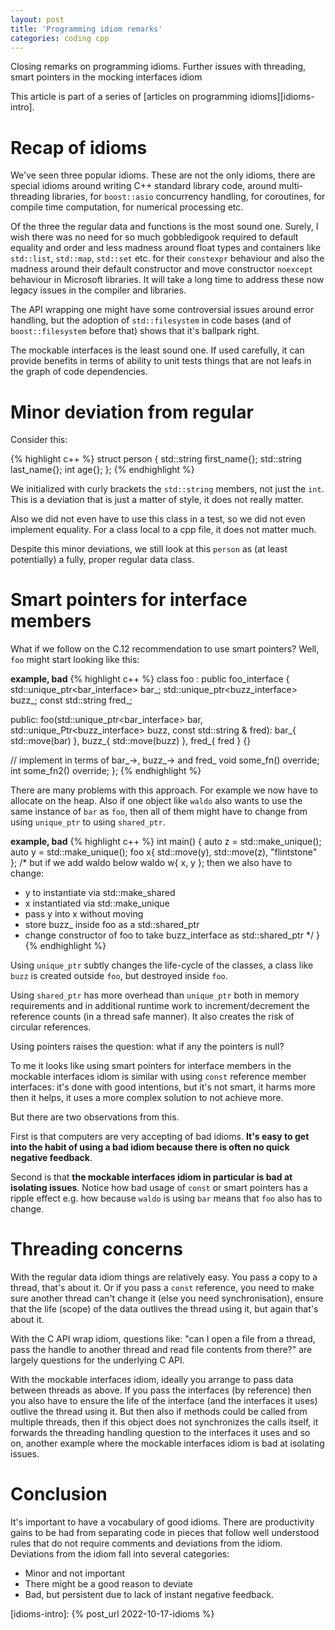 ```yaml
---
layout: post
title: 'Programming idiom remarks'
categories: coding cpp
---
```


Closing remarks on programming idioms. Further issues with threading, smart
pointers in the mocking interfaces idiom

This article is part of a series of [articles on programming
idioms][idioms-intro].


# Recap of idioms

We've seen three popular idioms. These are not the only idioms, there are
special idioms around writing C++ standard library code, around multi-threading
libraries, for `boost::asio` concurrency handling, for coroutines, for compile
time computation, for numerical processing etc.

Of the three the regular data and functions is the most sound one. Surely, I
wish there was no need for so much gobbledigook required to default equality and
order and less madness around float types and containers like `std::list`,
`std::map`, `std::set` etc. for their `constexpr` behaviour and also the
madness around their default constructor and move constructor `noexcept`
behaviour in Microsoft libraries. It will take a long time to address these now
legacy issues in the compiler and libraries.

The API wrapping one might have some controversial issues around error
handling, but the adoption of `std::filesystem` in code bases (and of
`boost::filesystem` before that) shows that it's ballpark right.

The mockable interfaces is the least sound one. If used carefully, it can
provide benefits in terms of ability to unit tests things that are not leafs in
the graph of code dependencies.


# Minor deviation from regular

Consider this:

{% highlight c++ %}
struct person
{
  std::string first_name{};
  std::string last_name{};
  int age{};
};
{% endhighlight %}

We initialized with curly brackets the `std::string` members, not just the
`int`. This is a deviation that is just a matter of style, it does not really
matter.

Also we did not even have to use this class in a test, so we did not even
implement equality. For a class local to a cpp file, it does not matter much.

Despite this minor deviations, we still look at this `person` as (at least
potentially) a fully, proper regular data class.


# Smart pointers for interface members

What if we follow on the C.12 recommendation to use smart pointers? Well, `foo`
might start looking like this:

**example, bad**
{% highlight c++ %}
class foo : public foo_interface {
  std::unique_ptr<bar_interface> bar_;
  std::unique_ptr<buzz_interface> buzz_;
  const std::string fred_;

public:
  foo(std::unique_ptr<bar_interface> bar,
      std::unique_Ptr<buzz_interface> buzz,
      const std::string & fred):
    bar_{ std::move(bar) }, buzz_{ std::move(buzz) }, fred_{ fred }
  {}

  // implement in terms of bar_->, buzz_-> and fred_
  void some_fn() override;
  int some_fn2() override;
};
{% endhighlight %}

There are many problems with this approach. For example we now have to allocate
on the heap. Also if one object like `waldo` also wants to use the same
instance of `bar` as `foo`, then all of them might have to change from using
`unique_ptr` to using `shared_ptr`.

**example, bad**
{% highlight c++ %}
int main() {
  auto z = std::make_unique<buzz>();
  auto y = std::make_unique<bar>();
  foo x{ std::move(y), std::move(z), "flintstone" };
  /*
  but if we add waldo below
  waldo w{ x, y };
  then we also have to change:
  - y to instantiate via std::make_shared
  - x instantiated via std::make_unique
  - pass y into x without moving
  - store buzz_ inside foo as a std::shared_ptr
  - change constructor of foo to take buzz_interface as std::shared_ptr
  */
}
{% endhighlight %}

Using `unique_ptr` subtly changes the life-cycle of the classes, a class like
`buzz` is created outside `foo`, but destroyed inside `foo`.

Using `shared_ptr` has more overhead than `unique_ptr` both in memory
requirements and in additional runtime work to increment/decrement the
reference counts (in a thread safe manner). It also creates the risk of
circular references.

Using pointers raises the question: what if any the pointers is null?

To me it looks like using smart pointers for interface members in the mockable
interfaces idiom is similar with using `const` reference member interfaces:
it's done with good intentions, but it's not smart, it harms more then it
helps, it uses a more complex solution to not achieve more.

But there are two observations from this.

First is that computers are very accepting of bad idioms. **It's easy to get into
the habit of using a bad idiom because there is often no quick negative
feedback**.

Second is that **the mockable interfaces idiom in particular is bad at
isolating issues**. Notice how bad usage of `const` or smart pointers  has a
ripple effect e.g. how because `waldo` is using `bar` means that `foo` also has
to change.


# Threading concerns

With the regular data idiom things are relatively easy. You pass a copy to a
thread, that's about it. Or if you pass a `const` reference, you need to make
sure another thread can't change it (else you need synchronisation), ensure
that the life (scope) of the data outlives the thread using it, but again
that's about it.

With the C API wrap idiom, questions like: "can I open a file from a thread,
pass the handle to another thread and read file contents from there?" are
largely questions for the underlying C API.

With the mockable interfaces idiom, ideally you arrange to pass data between
threads as above. If you pass the interfaces (by reference) then you also have
to ensure the life of the interface (and the interfaces it uses) outlive the
thread using it. But then also if methods could be called from multiple
threads, then if this object does not synchronizes the calls itself, it
forwards the threading handling question to the interfaces it uses and so on,
another example where the mockable interfaces idiom is bad at isolating issues.


# Conclusion

It's important to have a vocabulary of good idioms. There are productivity
gains to be had from separating code in pieces that follow well understood
rules that do not require comments and deviations from the idiom. Deviations
from the idiom fall into several categories:
- Minor and not important
- There might be a good reason to deviate
- Bad, but persistent due to lack of instant negative feedback.


[idioms-intro]:    {% post_url 2022-10-17-idioms %}
